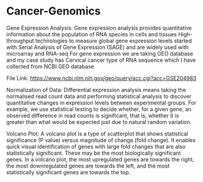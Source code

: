 # Cancer-Genomics

Gene Expression Analysis: Gene expression analysis provides quantitative information about the population of RNA species in cells and tissues
High-throughput technologies to measure global gene expression levels started with Serial Analysis of Gene Expression (SAGE) and are widely used with microarray and RNA-seq
For gene expression we are taking GEO database and my case study has Cervical cancer type of RNA sequence which I have collected from NCBI GEO database

File Link: https://www.ncbi.nlm.nih.gov/geo/query/acc.cgi?acc=GSE204983


Normalization of Data:
Differential expression analysis means taking the normalised read count data and performing statistical analysis to discover quantitative changes in expression levels between experimental groups.
For example, we use statistical testing to decide whether, for a given gene, an observed difference in read counts is significant, that is, whether it is greater than what would be expected just due to natural random variation.

Volcano Plot:
A volcano plot is a type of scatterplot that shows statistical significance (P value) versus magnitude of change (fold change). It enables quick visual identification of genes with large fold changes that are also statistically significant. These may be the most biologically significant genes. In a volcano plot, the most upregulated genes are towards the right, the most downregulated genes are towards the left, and the most statistically significant genes are towards the top.



